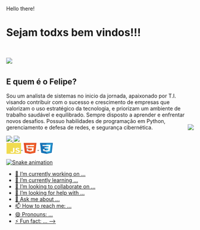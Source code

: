 Hello there!
<h1>Sejam todxs bem vindos!!!<h1/>
<div>
   <img align="center" src="https://user-images.githubusercontent.com/129134581/228111100-3663098c-d03b-4f5a-b72f-f22e830b0405.png"/>
</div>
   <h2>E quem é o Felipe?</h2>
<p> Sou um analista de sistemas no inicio da jornada, apaixonado por T.I. visando contribuir com o sucesso e crescimento de empresas que valorizam o uso estratégico da tecnologia, e priorizam um ambiente de trabalho saudável e equilibrado. Sempre disposto a aprender e enfrentar novos desafios. Possuo habilidades de programação em Python, gerenciamento e defesa de redes, e segurança cibernética.</> <img align="right" src="https://user-images.githubusercontent.com/129134581/228112851-3c17e07d-7c60-4de8-9464-4d8b48315092.gif"/>
</div>
<div>
   <a href="https://github.com/devemdobro">
   <img height="180em" src="https://github-readme-stats.vercel.app/api?username=devfepinheiro&show_icons=true&theme=tokyonight&include_all_commits=true&count_private=true"/>
   <img height="180em" src="https://github-readme-stats.vercel.app/api/top-langs/?username=devfepinheiro&layout=compact&langs_count=6&theme=tokyonight"/>
</div>

<div style="display: inline_block">
  <img align="center" alt="Js" height="30" width="40" src="https://raw.githubusercontent.com/devicons/devicon/master/icons/javascript/javascript-plain.svg">
  <img align="center" alt="HTML" height="30" width="40" src="https://raw.githubusercontent.com/devicons/devicon/master/icons/html5/html5-original.svg">
  <img align="center" alt="CSS" height="30" width="40" src="https://raw.githubusercontent.com/devicons/devicon/master/icons/css3/css3-original.svg">
</div>
 
  ![Snake animation](https://github.com/devemdobro/devemdobro/blob/output/github-contribution-grid-snake.svg)
  
- 🔭 I’m currently working on ...
- 🌱 I’m currently learning ...
- 👯 I’m looking to collaborate on ...
- 🤔 I’m looking for help with ...
- 💬 Ask me about ...
- 📫 How to reach me: ...
- 😄 Pronouns: ...
- ⚡ Fun fact: ...
-->
